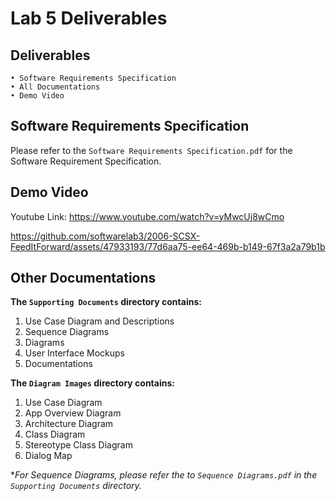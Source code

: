 # Lab 5 Deliverables

## Deliverables

```
• Software Requirements Specification
• All Documentations
• Demo Video

```

## Software Requirements Specification

Please refer to the `Software Requirements Specification.pdf` for the Software Requirement Specification.

## Demo Video

Youtube Link: https://www.youtube.com/watch?v=yMwcUj8wCmo

https://github.com/softwarelab3/2006-SCSX-FeedItForward/assets/47933193/77d6aa75-ee64-469b-b149-67f3a2a79b1b

## Other Documentations

**The `Supporting Documents` directory contains:**

1. Use Case Diagram and Descriptions
2. Sequence Diagrams
3. Diagrams
4. User Interface Mockups
5. Documentations

**The `Diagram Images` directory contains:**

1. Use Case Diagram
2. App Overview Diagram
3. Architecture Diagram
4. Class Diagram
5. Stereotype Class Diagram
6. Dialog Map

\*_For Sequence Diagrams, please refer the to `Sequence Diagrams.pdf` in the `Supporting Documents` directory._
